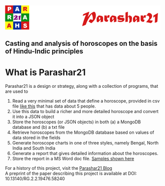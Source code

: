 ![parashar21 banner](/images/p21-header-003.png)<br>
## Casting and analysis of horoscopes on the basis of Hindu-Indic principles

# What is Parashar21
Parashar21 is a design or strategy, along with a collection of programs, that are used to 
1. Read a very minimal set of data that define a horoscope, provided in csv file [like this](https://github.com/prithwis/parashar21/blob/main/data/Test5Data.txt) that has data about 5 people.
2. Use this data to build a richer and more detailed horoscope and convert it into a JSON  object
3. Store the horoscopes (or JSON objects) in both (a) a MongoDB database and (b) a txt file
4. Retrieve horoscopes from the MongoDB database based on values of data stored in the fields
5. Generate horoscope charts in one of three styles, namely Bengal, North India and South India
6. Generate a report that gives detailed information about the horoscopes.
7. Store the report in a MS Word doc file. [Samples shown here](https://github.com/prithwis/parashar21/tree/main/Sample%20Reports%202)

For a history of this project, visit the [Parashar21 Blog](https://parashar21.blogspot.com/) <br>
A preprint of the paper describing this project is available at DOI: 10.13140/RG.2.2.19476.58240
